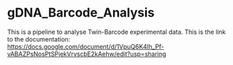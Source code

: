 # gDNA_Barcode_Analysis
This is a pipeline to analyse Twin-Barcode experimental data. 
This is the link to the documentation: https://docs.google.com/document/d/1VpuQ6K4Ih_Pf-vABAZPsNosPtSPjekVrvscbE2kAehw/edit?usp=sharing

